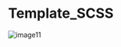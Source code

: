 # Template_SCSS

![image11](https://user-images.githubusercontent.com/124285240/229558512-a43d4983-e967-4e26-9c0c-69305a47dbf4.png)
